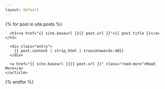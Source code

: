 ```yaml
---
layout: default
---
```


<div class="posts">
  {% for post in site.posts %}
    <article class="post">    
      
      <h1><a href="{{ site.baseurl }}{{ post.url }}">{{ post.title }}</a></h1>

      <div class="entry">
        {{ post.content | strip_html | truncatewords:40}}
      </div>
       
      <a href="{{ site.baseurl }}{{ post.url }}" class="read-more">Read More</a>
    </article>
  {% endfor %}
</div>
